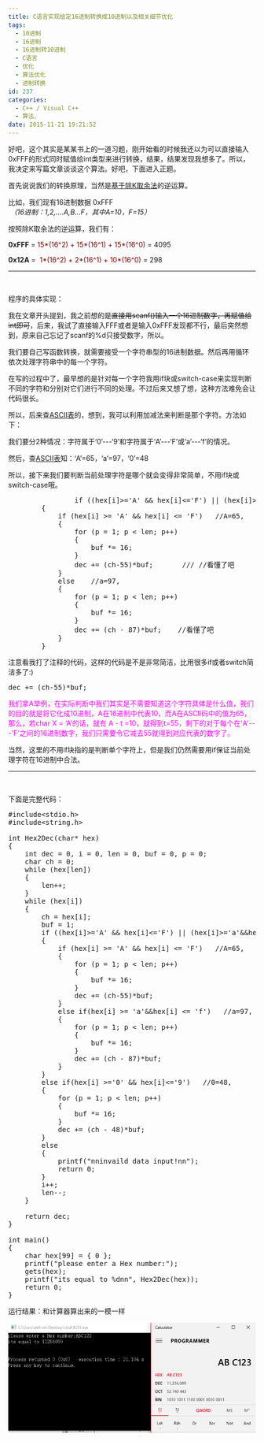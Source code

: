 ```yaml
---
title: C语言实现给定16进制转换成10进制以及相关细节优化
tags:
  - 10进制
  - 16进制
  - 16进制转10进制
  - C语言
  - 优化
  - 算法优化
  - 进制转换
id: 237
categories:
  - C++ / Visual C++
  - 算法、
date: 2015-11-21 19:21:52
---
```


好吧，这个其实是某某书上的一道习题，刚开始看的时候我还以为可以直接输入0xFFF的形式同时赋值给int类型来进行转换，结果，结果发现我想多了。所以，我决定来写篇文章谈谈这个算法。好吧，下面进入正题。

首先说说我们的转换原理，当然是[基于除K取余法](https://www.google.com.hk/search?q=%E9%99%A4K%E5%8F%96%E4%BD%99%E6%B3%95&amp;oq=%E9%99%A4K%E5%8F%96%E4%BD%99%E6%B3%95&amp;gs_l=serp.3..35i39.1950.3477.0.3661.3.3.0.0.0.0.357.357.3-1.1.0....0...1c.1.64.serp..2.1.356.j45CD7vYAcw)的逆运算。

比如，我们现有16进制数据 0xFFF  _（16进制：1,2,....A,B...F，其中A=10，F=15）_

按照除K取余法的逆运算，我们有：

**0xFFF** = <span style="color: #800000;">15*(16^2) + 15*(16^1) + 15*(16^0)</span> = 4095

**0x12A** =  <span style="color: #800000;">1*(16^2) + 2*(16^1) + 10*(16^0)</span> = 298

* * *

&nbsp;

程序的具体实现：

我在文章开头提到，我之前想的是<del>直接用scanf()输入一个16进制数字，再赋值给int即可</del>，后来，我试了直接输入FFF或者是输入0xFFF发现都不行，最后突然想到，原来自己忘记了scanf的%d只接受数字，所以。

我们要自己写函数转换，就需要接受一个字符串型的16进制数据。然后再用循环依次处理字符串中的每一个字符。

在写的过程中了，最早想的是针对每一个字符我用if块或switch-case来实现判断不同的字符和分别对它们进行不同的处理。不过后来又想了想，这种方法难免会让代码很长。

所以，后来查[ASCII表](https://en.wikipedia.org/wiki/ASCII)的，想到，我可以利用加减法来判断是那个字符。方法如下：

我们要分2种情况：字符属于‘0’---‘9’和字符属于‘A’---‘F’或‘a’---‘f’的情况。

然后，查[ASCII表](https://en.wikipedia.org/wiki/ASCII)知：‘A’=65，‘a’=97，‘0’=48

所以，接下来我们要判断当前处理字符是哪个就会变得非常简单，不用if块或switch-case哦。
<pre class="lang:c decode:true">                if ((hex[i]&gt;='A' &amp;&amp; hex[i]&lt;='F') || (hex[i]&gt;='a'&amp;&amp;hex[i]&lt;='f'))
		{
			if (hex[i] &gt;= 'A' &amp;&amp; hex[i] &lt;= 'F')   //A=65,
			{
				for (p = 1; p &lt; len; p++)
				{
					buf *= 16;
				}
				dec += (ch-55)*buf;       /// //看懂了吧
			}
			else    //a=97,
			{
				for (p = 1; p &lt; len; p++)
				{
					buf *= 16;
				}
				dec += (ch - 87)*buf;    //看懂了吧
			}
		}</pre>
注意看我打了注释的代码，这样的代码是不是非常简洁，比用很多if或者switch简洁多了:)
<pre class="lang:c decode:true">dec += (ch-55)*buf;</pre>
<span style="color: #ff00ff;">我们拿A举例，在实际判断中我们其实是不需要知道这个字符具体是什么值，我们的目的就是将它化成10进制，A在16进制中代表10，而A在ASCII码中的值为65，那么，若char X = ‘A’的话，就有 A - t =10，就得到t=55，剩下的对于每个在'A'---'F'之间的16进制数字，我们只需要令它减去55就得到对应代表的数字了。</span>

当然，这里的不用if块指的是判断单个字符上，但是我们仍然需要用if保证当前处理字符在16进制中合法。

* * *

&nbsp;

下面是完整代码：
<pre class="lang:c decode:true ">#include&lt;stdio.h&gt;
#include&lt;string.h&gt;

int Hex2Dec(char* hex)
{
	int dec = 0, i = 0, len = 0, buf = 0, p = 0;
	char ch = 0;
	while (hex[len])
	{
		len++;
	}
	while (hex[i])
	{
		ch = hex[i];
		buf = 1;
		if ((hex[i]&gt;='A' &amp;&amp; hex[i]&lt;='F') || (hex[i]&gt;='a'&amp;&amp;hex[i]&lt;='f'))
		{
			if (hex[i] &gt;= 'A' &amp;&amp; hex[i] &lt;= 'F')   //A=65,
			{
				for (p = 1; p &lt; len; p++)
				{
					buf *= 16;
				}
				dec += (ch-55)*buf;
			}
			else if(hex[i] &gt;= 'a'&amp;&amp;hex[i] &lt;= 'f')   //a=97,
			{
				for (p = 1; p &lt; len; p++)
				{
					buf *= 16;
				}
				dec += (ch - 87)*buf;
			}
		}
		else if(hex[i] &gt;='0' &amp;&amp; hex[i]&lt;='9')   //0=48,
		{
			for (p = 1; p &lt; len; p++)
			{
				buf *= 16;
			}
			dec += (ch - 48)*buf;
		}
		else
		{
			printf("nninvaild data input!nn");
			return 0;
		}
		i++;
		len--;
	}

	return dec;
}

int main()
{
	char hex[99] = { 0 };
	printf("please enter a Hex number:");
	gets(hex);
	printf("its equal to %dnn", Hex2Dec(hex));
	return 0;
}
</pre>
运行结果：和计算器算出来的一模一样

[![16_c_2](https://raw.githubusercontent.com/ankanch/blog/master/images/wp-content/uploads/2015/11/16_c_2.jpg)](https://raw.githubusercontent.com/ankanch/blog/master/images/wp-content/uploads/2015/11/16_c_2.jpg)